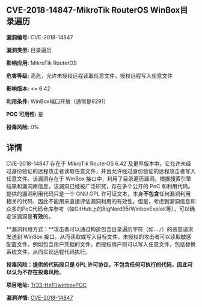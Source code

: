 ## CVE-2018-14847-MikroTik RouterOS WinBox目录遍历

**漏洞编号:** CVE-2018-14847

**漏洞类型:** 目录遍历

**影响应用:** MikroTik RouterOS

**危害等级:** 高危，允许未授权远程读取任意文件，授权远程写入任意文件

**影响版本:** <= 6.42

**利用条件:** WinBox端口开放（通常是8291）

**POC 可用性:** 是

**投毒风险:** 0%

## 详情

CVE-2018-14847 存在于 MikroTik RouterOS 6.42 及更早版本中。它允许未经过身份验证的远程攻击者读取任意文件，并且允许经过身份验证的远程攻击者写入任意文件。该漏洞存在于 WinBox 接口中，利用了目录遍历漏洞。根据搜索引擎结果和漏洞库信息，该漏洞已经被广泛研究，存在多个公开的 PoC 和利用代码。提供的漏洞利用代码只是一个 GNU GPL 许可证文本，本身**不包含**任何漏洞利用相关的代码，因此不能用来直接评估漏洞利用的有效性。但是，考虑到漏洞信息和众多的PoC代码仓库参考（如GitHub上的BigNerd95/WinboxExploit等），可以确定该漏洞是**有效**的。 

**漏洞利用方式：**攻击者可以通过构造包含目录遍历字符（如`../`）的恶意请求发送到 WinBox 接口，从而读取或写入目标文件。未授权的攻击者可以读取敏感配置文件，例如包含用户凭据的文件，而授权用户则可以写入任意文件，包括替换系统文件，从而实现远程代码执行。

**投毒风险：**提供的代码段只是 GPL 许可协议，不包含任何可执行的代码，因此可以认为**不存在投毒风险**。

**项目地址:** [Tr33-He11/winboxPOC](https://github.com/Tr33-He11/winboxPOC)

**漏洞详情:** [CVE-2018-14847](https://nvd.nist.gov/vuln/detail/CVE-2018-14847)